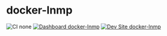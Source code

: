 # docker-lnmp

![CI none](https://img.shields.io/badge/ci-none-orange.svg)
[![Dashboard docker-lnmp](https://img.shields.io/badge/dashboard-docker_lnmp-yellow.svg)](https://dashboard.pantheon.io/sites/d553e42c-6f78-404b-b7e2-a2f985ca2c40#dev/code)
[![Dev Site docker-lnmp](https://img.shields.io/badge/site-docker_lnmp-blue.svg)](http://dev-docker-lnmp.pantheonsite.io/)